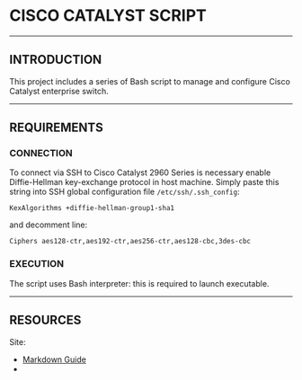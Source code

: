 # CISCO CATALYST SCRIPT

-----

## INTRODUCTION
This project includes a series of Bash script to manage and configure Cisco Catalyst enterprise switch.

---

## REQUIREMENTS

### CONNECTION

To connect via SSH to Cisco Catalyst 2960 Series is necessary enable Diffie-Hellman key-exchange protocol in host machine.
Simply paste this string into SSH global configuration file ``/etc/ssh/.ssh_config``:
```
KexAlgorithms +diffie-hellman-group1-sha1
```

and decomment line:
```
Ciphers aes128-ctr,aes192-ctr,aes256-ctr,aes128-cbc,3des-cbc
```


### EXECUTION

The script uses Bash interpreter: this is required to launch executable.

-----

## RESOURCES

Site:
- [Markdown Guide](https://www.markdownguide.org/)
- 

